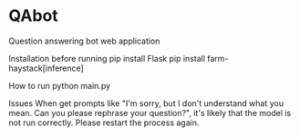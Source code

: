 # QAbot
Question answering bot web application

Installation before running
pip install Flask
pip install farm-haystack[inference]

How to run
python main.py

Issues
When get prompts like "I'm sorry, but I don't understand what you mean. Can you please rephrase your question?", it's likely that the model is not run correctly. Please restart the process again.
